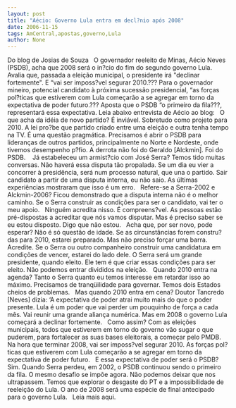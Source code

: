 ```yaml
---
layout: post
title: "Aécio: Governo Lula entra em decl?nio após 2008"
date: 2006-11-15
tags: AmCentral,apostas,governo,Lula
author: None
---
```

Do blog de Josias de Souza
&nbsp;
O governador reeleito de Minas, Aécio Neves (PSDB), acha que 2008 será o in?cio do fim do segundo governo Lula. Avalia que, passada a eleição municipal, o presidente irá \"declinar fortemente\". E “vai ser imposs?vel segurar 2010.??? Para o governador mineiro, potencial candidato à próxima sucessão presidencial, “as forças pol?ticas que estiverem com Lula começarão a se agregar em torno da expectativa de poder futuro.??? Aposta que o PSDB “o primeiro da fila???, representará essa expectativa. Leia abaixo entrevista de Aécio ao blog:
&nbsp;
O que acha da idéia de novo partido?
É inviável. Sobretudo como projeto para 2010. A lei pro?be que partido criado entre uma eleição e outra tenha tempo na TV. É uma questão pragmática. Precisamos é abrir o PSDB para lideranças de outros partidos, principalmente no Norte e Nordeste, onde tivemos desempenho p?fio. A derrota não foi do Geraldo [Alckmin]. Foi do PSDB.
&nbsp;
&nbsp;Já estabeleceu um armist?cio com José Serra?
Temos tido muitas conversas. Não haverá essa disputa tão propalada. Se um dia eu vier a concorrer à presidência, será num processo natural, que una o partido. Sair candidato a partir de uma disputa interna, eu não saio. As últimas experiências mostraram que isso é um erro.
&nbsp;
Refere-se a Serra-2002 e Alckmin-2006?
Ficou demonstrado que a disputa interna não é o melhor caminho. Se o Serra construir as condições para ser o candidato, vai ter o meu apoio.
&nbsp;
Ninguém acredita nisso.
É compreens?vel. As pessoas estão pré-dispostas a acreditar que nós vamos disputar. Mas é preciso saber se eu estou disposto. Digo que não estou.
&nbsp;
Acha que, por ser novo, pode esperar?
Não é só questão de idade. Se as circunstâncias forem constru?das para 2010, estarei preparado. Mas não preciso forçar uma barra. Acredite. Se o Serra ou outro companheiro construir uma candidatura em condições de vencer, estarei do lado dele. O Serra será um grande presidente, quando eleito. Ele tem é que criar essas condições para ser eleito. Não podemos entrar divididos na eleição.
&nbsp;
Quando 2010 entra na agenda?
Tanto o Serra quanto eu temos interesse em retardar isso ao máximo. Precisamos de tranqüilidade para governar. Temos dois Estados cheios de problemas.
&nbsp;
Mas quando 2010 entra em cena?
Doutor Tancredo [Neves] dizia: ‘A expectativa de poder atrai muito mais do que o poder presente. Lula é um poder que vai perder um pouquinho de força a cada mês. Vai reunir uma grande aliança numérica. Mas em 2008 o governo Lula começará a declinar fortemente.
&nbsp;
Como assim?
Com as eleições municipais, todos que estiverem em torno do governo vão sugar o que puderem, para fortalecer as suas bases eleitorais, a começar pelo PMDB. Na hora que terminar 2008, vai ser imposs?vel segurar 2010. As forças pol?ticas que estiverem com Lula
 começarão a se agregar em torno da expectativa de poder futuro.
&nbsp;
E essa expectativa de poder será o PSDB? 
Sim. Quando Serra perdeu, em 2002, o PSDB continuou sendo o primeiro da fila. O mesmo desafio se impõe agora. Não podemos deixar que nos ultrapassem. Temos que explorar o desgaste do PT e a impossibilidade de reeleição do Lula. O ano de 2008 será uma espécie de final antecipado para o governo Lula.
&nbsp;
Leia mais aqui. 